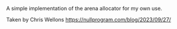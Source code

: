 A simple implementation of the arena allocator for my own use. 

Taken by Chris Wellons https://nullprogram.com/blog/2023/09/27/
